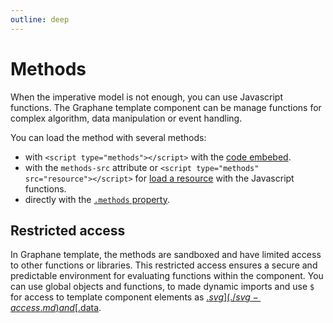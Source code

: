 ```yaml
---
outline: deep
---
```


# Methods

When the imperative model is not enough, you can use Javascript functions. The Graphane template
component can be manage functions for complex algorithm, data manipulation or event handling.

You can load the method with several methods:

- with `<script type="methods"></script>` with the [code embebed](embebed.md).
- with the `methods-src` attribute or `<script type="methods" src="resource"></script>`
  for [load a resource](external.md) with the Javascript functions.
- directly with the [`.methods` property](property.md).

## Restricted access

In Graphane template, the methods are sandboxed and have limited access to other functions or
libraries. This restricted access ensures a secure and predictable environment for evaluating
functions within the component. You can use global objects and functions, to made dynamic imports
and use `$` for access to template component elements as [$.svg](./svg-access.md) and 
[$.data](./$.data.md).